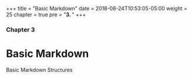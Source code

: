 +++
title = "Basic Markdown"
date = 2018-08-24T10:53:05-05:00
weight = 25
chapter = true
pre = "<b>3. </b>"
+++

### Chapter 3

# Basic Markdown

Basic Markdown Structures
